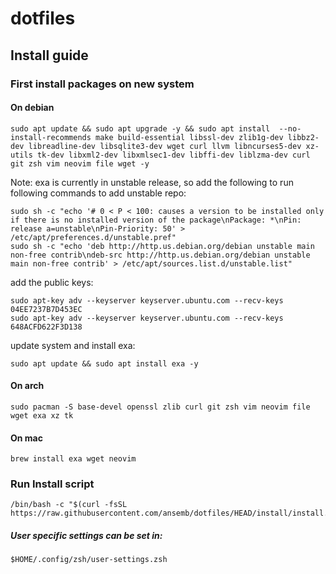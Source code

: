 # dotfiles

## Install guide

### First install packages on new system

#### On debian
```
sudo apt update && sudo apt upgrade -y && sudo apt install  --no-install-recommends make build-essential libssl-dev zlib1g-dev libbz2-dev libreadline-dev libsqlite3-dev wget curl llvm libncurses5-dev xz-utils tk-dev libxml2-dev libxmlsec1-dev libffi-dev liblzma-dev curl git zsh vim neovim file wget -y
```

Note: exa is currently in unstable release, so add the following to run following commands to add unstable repo:
```
sudo sh -c "echo '# 0 < P < 100: causes a version to be installed only if there is no installed version of the package\nPackage: *\nPin: release a=unstable\nPin-Priority: 50' > /etc/apt/preferences.d/unstable.pref"
sudo sh -c "echo 'deb http://http.us.debian.org/debian unstable main non-free contrib\ndeb-src http://http.us.debian.org/debian unstable main non-free contrib' > /etc/apt/sources.list.d/unstable.list"
```

add the public keys:
```
sudo apt-key adv --keyserver keyserver.ubuntu.com --recv-keys 04EE7237B7D453EC
sudo apt-key adv --keyserver keyserver.ubuntu.com --recv-keys 648ACFD622F3D138
```
update system and install exa:
```
sudo apt update && sudo apt install exa -y
```

#### On arch
```
sudo pacman -S base-devel openssl zlib curl git zsh vim neovim file wget exa xz tk
```

#### On mac
```
brew install exa wget neovim
```

### Run Install script
```
/bin/bash -c "$(curl -fsSL https://raw.githubusercontent.com/ansemb/dotfiles/HEAD/install/install.sh)"
```

##### User specific settings can be set in:
```
$HOME/.config/zsh/user-settings.zsh
```

